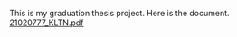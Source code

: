 This is my graduation thesis project.
Here is the document.
[21020777_KLTN.pdf](https://github.com/user-attachments/files/18125910/21020777_KLTN.pdf)
